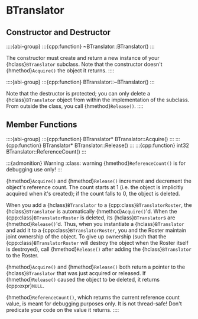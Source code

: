 # BTranslator

## Constructor and Destructor

::::{abi-group}
:::{cpp:function} ~BTranslator::BTranslator()
:::

The constructor must create and return a new instance of your {hclass}`BTranslator` subclass. Note
that the constructor doesn't {hmethod}`Acquire()` the object it returns.
::::

::::{abi-group}
:::{cpp:function} BTranslator::~BTranslator()
:::

Note that the destructor is protected; you can only delete a {hclass}`BTranslator` object from
within the implementation of the subclass. From outside the class, you call {hmethod}`Release()`.
::::

## Member Functions

::::{abi-group}
:::{cpp:function} BTranslator* BTranslator::Acquire()
:::
:::{cpp:function} BTranslator* BTranslator::Release()
:::
:::{cpp:function} int32 BTranslator::ReferenceCount()
:::

:::{admonition} Warning
:class: warning
{hmethod}`ReferenceCount()` is for debugging use only!
:::

{hmethod}`Acquire()` and {hmethod}`Release()` increment and decrement the object's reference count.
The count starts at 1 (i.e. the object is implicitly acquired when it's created); if the count falls
to 0, the object is deleted.

When you add a {hclass}`BTranslator` to a {cpp:class}`BTranslatorRoster`, the
{hclass}`BTranslator` is automatically {hmethod}`Acquire()`'d. When the
{cpp:class}`BTranslatorRoster` is deleted, its {hclass}`BTranslator`s are {hmethod}`Release()`'d.
Thus, when you instantiate a {hclass}`BTranslator` and add it to a {cpp:class}`BTranslatorRoster`,
you and the Roster maintain joint ownership of the object. To give up ownership (such that the
{cpp:class}`BTranslatorRoster` will destroy the object when the Roster itself is destroyed), call
{hmethod}`Release()` after adding the {hclass}`BTranslator` to the Roster.

{hmethod}`Acquire()` and {hmethod}`Release()` both return a pointer to the {hclass}`BTranslator`
that was just acquired or released. If {hmethod}`Release()` caused the object to be deleted, it
returns {cpp:expr}`NULL`.

{hmethod}`ReferenceCount()`, which returns the current reference count value, is meant for
debugging purposes only. It is not thread-safe! Don't predicate your code on the value it returns.
::::
